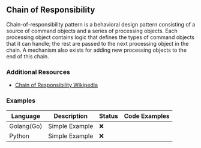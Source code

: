 ## Chain of Responsibility
Chain-of-responsibility pattern is a behavioral design pattern consisting of a source of command objects and a series of processing objects. Each processing object contains logic that defines the types of command objects that it can handle; the rest are passed to the next processing object in the chain. A mechanism also exists for adding new processing objects to the end of this chain.


### Additional Resources

- [Chain of Responsibility Wikipedia](https://en.wikipedia.org/wiki/Chain-of-responsibility_pattern)

### Examples

| Language   | Description    | Status | Code Examples |
| ---------- | -------------- | ------ | ------------- |
| Golang(Go) | Simple Example | ❌     |               |
| Python     | Simple Example | ❌     |               |

